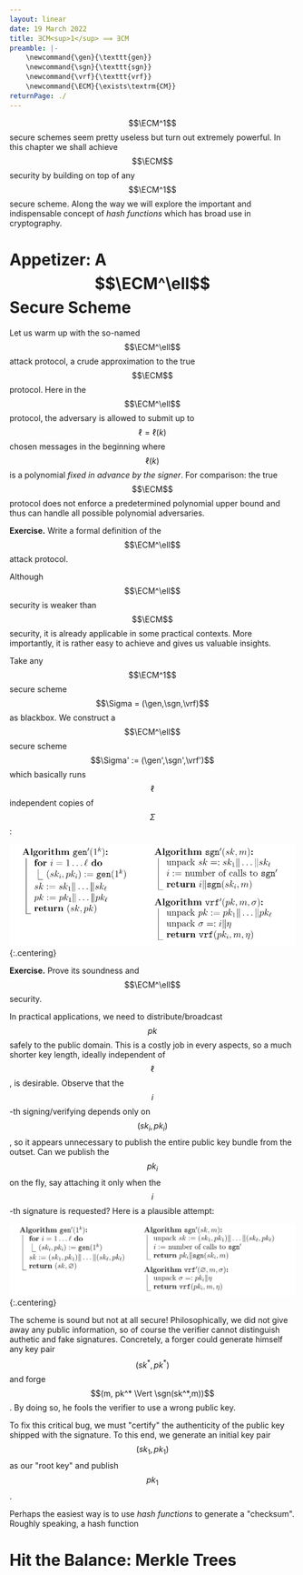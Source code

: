 ```yaml
---
layout: linear
date: 19 March 2022
title: ∃CM<sup>1</sup> ⟹ ∃CM
preamble: |-
    \newcommand{\gen}{\texttt{gen}}
    \newcommand{\sgn}{\texttt{sgn}}
    \newcommand{\vrf}{\texttt{vrf}}
    \newcommand{\ECM}{\exists\textrm{CM}}
returnPage: ./
---
```


$$\ECM^1$$ secure schemes seem pretty useless but turn out extremely powerful. In this chapter we shall achieve $$\ECM$$ security by building on top of any $$\ECM^1$$ secure scheme. Along the way we will explore the important and indispensable concept of *hash functions* which has broad use in cryptography.

# Appetizer: A $$\ECM^\ell$$ Secure Scheme

Let us warm up with the so-named $$\ECM^\ell$$ attack protocol, a crude approximation to the true $$\ECM$$ protocol. Here in the $$\ECM^\ell$$ protocol, the adversary is allowed to submit up to $$\ell = \ell(k)$$ chosen messages in the beginning where $$\ell(k)$$ is a polynomial *fixed in advance by the signer*. For comparison: the true $$\ECM$$ protocol does not enforce a predetermined polynomial upper bound and thus can handle all possible polynomial adversaries.

**Exercise.**
Write a formal definition of the $$\ECM^\ell$$ attack protocol.

Although $$\ECM^\ell$$ security is weaker than $$\ECM$$ security, it is already applicable in some practical contexts. More importantly, it is rather easy to achieve and gives us valuable insights.

Take any $$\ECM^1$$ secure scheme $$\Sigma = (\gen,\sgn,\vrf)$$ as blackbox. We construct a $$\ECM^\ell$$ secure scheme $$\Sigma' := (\gen',\sgn',\vrf')$$ which basically runs $$\ell$$ independent copies of $$\Sigma$$:

![](./5-long-pk.svg){:.centering}

**Exercise.**
Prove its soundness and $$\ECM^\ell$$ security.

In practical applications, we need to distribute/broadcast $$pk$$ safely to the public domain. This is a costly job in every aspects, so a much shorter key length, ideally independent of $$\ell$$, is desirable. Observe that the $$i$$-th signing/verifying depends only on $$(sk_i, pk_i)$$, so it appears unnecessary to publish the entire public key bundle from the outset. Can we publish the $$pk_i$$ on the fly, say attaching it only when the $$i$$-th signature is requested? Here is a plausible attempt:

![](./5-no-pk.svg){:.centering}

The scheme is sound but not at all secure! Philosophically, we did not give away any public information, so of course the verifier cannot distinguish authetic and fake signatures. Concretely, a forger could generate himself any key pair $$(sk^*,pk^*)$$ and forge $$(m, pk^* \Vert \sgn(sk^*,m))$$. By doing so, he fools the verifier to use a wrong public key.

To fix this critical bug, we must "certify" the authenticity of the public key shipped with the signature. To this end, we generate an initial key pair $$(sk_1, pk_1)$$ as our "root key" and publish $$pk_1$$. 

Perhaps the easiest way is to use *hash functions* to generate a "checksum". Roughly speaking, a hash function 


# Hit the Balance: Merkle Trees

